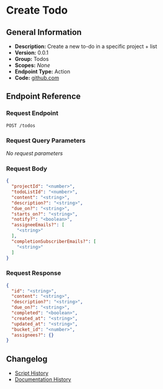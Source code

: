 <!-- BEGIN GENERATED CONTENT -->
# Create Todo

## General Information

- **Description:** Create a new to-do in a specific project + list
- **Version:** 0.0.1
- **Group:** Todos
- **Scopes:** _None_
- **Endpoint Type:** Action
- **Code:** [github.com](https://github.com/NangoHQ/integration-templates/tree/main/integrations/basecamp/actions/create-todo.ts)


## Endpoint Reference

### Request Endpoint

`POST /todos`

### Request Query Parameters

_No request parameters_

### Request Body

```json
{
  "projectId": "<number>",
  "todoListId": "<number>",
  "content": "<string>",
  "description?": "<string>",
  "due_on?": "<string>",
  "starts_on?": "<string>",
  "notify?": "<boolean>",
  "assigneeEmails?": [
    "<string>"
  ],
  "completionSubscriberEmails?": [
    "<string>"
  ]
}
```

### Request Response

```json
{
  "id": "<string>",
  "content": "<string>",
  "description?": "<string>",
  "due_on?": "<string>",
  "completed": "<boolean>",
  "created_at": "<string>",
  "updated_at": "<string>",
  "bucket_id": "<number>",
  "assignees?": {}
}
```

## Changelog

- [Script History](https://github.com/NangoHQ/integration-templates/commits/main/integrations/basecamp/actions/create-todo.ts)
- [Documentation History](https://github.com/NangoHQ/integration-templates/commits/main/integrations/basecamp/actions/create-todo.md)

<!-- END  GENERATED CONTENT -->

